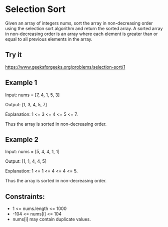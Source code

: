 # Selection Sort
Given an array of integers nums, sort the array in non-decreasing order using the selection sort algorithm and return the sorted array.
A sorted array in non-decreasing order is an array where each element is greater than or equal to all previous elements in the array.

## Try it
https://www.geeksforgeeks.org/problems/selection-sort/1

## Example 1
Input: nums = [7, 4, 1, 5, 3]

Output: [1, 3, 4, 5, 7]

Explanation: 1 <= 3 <= 4 <= 5 <= 7.

Thus the array is sorted in non-decreasing order.


## Example 2
Input: nums = [5, 4, 4, 1, 1]

Output: [1, 1, 4, 4, 5]

Explanation: 1 <= 1 <= 4 <= 4 <= 5.

Thus the array is sorted in non-decreasing order.


## Constraints:
- 1 <= nums.length <= 1000
- -104 <= nums[i] <= 104
- nums[i] may contain duplicate values.